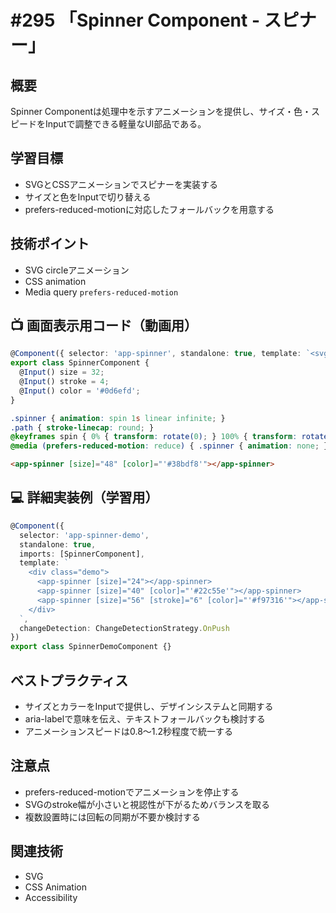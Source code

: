 # #295 「Spinner Component - スピナー」

## 概要
Spinner Componentは処理中を示すアニメーションを提供し、サイズ・色・スピードをInputで調整できる軽量なUI部品である。

## 学習目標
- SVGとCSSアニメーションでスピナーを実装する
- サイズと色をInputで切り替える
- prefers-reduced-motionに対応したフォールバックを用意する

## 技術ポイント
- SVG circleアニメーション
- CSS animation
- Media query `prefers-reduced-motion`

## 📺 画面表示用コード（動画用）
```typescript
@Component({ selector: 'app-spinner', standalone: true, template: `<svg class="spinner" [style.width.px]="size" [style.height.px]="size" viewBox="0 0 50 50" role="img" aria-label="処理中"><circle class="path" cx="25" cy="25" r="20" fill="none" [attr.stroke-width]="stroke" [attr.stroke]="color"></circle></svg>`, changeDetection: ChangeDetectionStrategy.OnPush })
export class SpinnerComponent {
  @Input() size = 32;
  @Input() stroke = 4;
  @Input() color = '#0d6efd';
}
```

```css
.spinner { animation: spin 1s linear infinite; }
.path { stroke-linecap: round; }
@keyframes spin { 0% { transform: rotate(0); } 100% { transform: rotate(360deg); } }
@media (prefers-reduced-motion: reduce) { .spinner { animation: none; } }
```

```html
<app-spinner [size]="48" [color]="'#38bdf8'"></app-spinner>
```

## 💻 詳細実装例（学習用）
```typescript
@Component({
  selector: 'app-spinner-demo',
  standalone: true,
  imports: [SpinnerComponent],
  template: `
    <div class="demo">
      <app-spinner [size]="24"></app-spinner>
      <app-spinner [size]="40" [color]="'#22c55e'"></app-spinner>
      <app-spinner [size]="56" [stroke]="6" [color]="'#f97316'"></app-spinner>
    </div>
  `,
  changeDetection: ChangeDetectionStrategy.OnPush
})
export class SpinnerDemoComponent {}
```

## ベストプラクティス
- サイズとカラーをInputで提供し、デザインシステムと同期する
- aria-labelで意味を伝え、テキストフォールバックも検討する
- アニメーションスピードは0.8〜1.2秒程度で統一する

## 注意点
- prefers-reduced-motionでアニメーションを停止する
- SVGのstroke幅が小さいと視認性が下がるためバランスを取る
- 複数設置時には回転の同期が不要か検討する

## 関連技術
- SVG
- CSS Animation
- Accessibility
